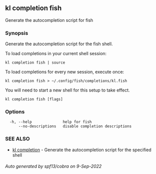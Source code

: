 ## kl completion fish

Generate the autocompletion script for fish

### Synopsis

Generate the autocompletion script for the fish shell.

To load completions in your current shell session:

	kl completion fish | source

To load completions for every new session, execute once:

	kl completion fish > ~/.config/fish/completions/kl.fish

You will need to start a new shell for this setup to take effect.


```
kl completion fish [flags]
```

### Options

```
  -h, --help              help for fish
      --no-descriptions   disable completion descriptions
```

### SEE ALSO

* [kl completion](kl_completion.md)	 - Generate the autocompletion script for the specified shell

###### Auto generated by spf13/cobra on 9-Sep-2022
